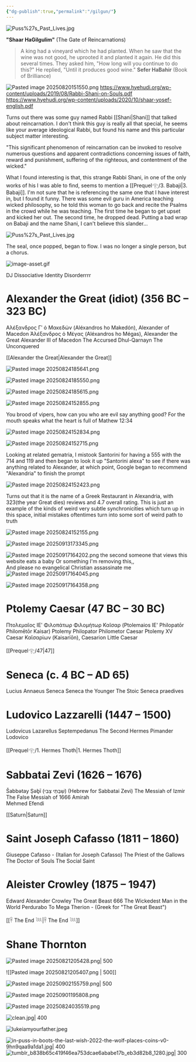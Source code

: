 ```yaml
---
{"dg-publish":true,"permalink":"/gilgun/"}
---
```



![Puss%27s_Past_Lives.jpg](/img/user/images/Puss%2527s_Past_Lives.jpg)


**"Shaar HaGilgulim"** (The Gate of Reincarnations)

> A king had a vineyard which he had planted. When he saw that the wine was not good, he uprooted it and planted it again. He did this several times. They asked him, "How long will you continue to do this?" He replied, "Until it produces good wine."
	**Sefer HaBahir** (Book of Brilliance)

![Pasted image 20250820151550.png](/img/user/images/Pasted%20image%2020250820151550.png)
https://www.hyehudi.org/wp-content/uploads/2019/08/Rabbi-Shani-on-Souls.pdf
https://www.hyehudi.org/wp-content/uploads/2020/10/shaar-yosef-english.pdf

Turns out there was some guy named Rabbi [[Shani\|Shani]] that talked about reincarnation. I don't think this guy is really all that special, he seems like your average ideological Rabbi, but found his name and this particular subject matter interesting.

"This significant phenomenon of reincarnation can be invoked to resolve numerous questions and apparent contradictions concerning issues of faith, reward and punishment, suffering of the righteous, and contentment of the wicked."

What I found interesting is that, this strange Rabbi Shani, in one of the only works of his I was able to find, seems to mention a [[Prequel𓂀/3. Babaji\|3. Babaji]]. I'm not sure that he is referencing the same one that I have interest in, but I found it funny. There was some evil guru in America teaching wicked philosophy, so he told this woman to go back and recite the Psalms in the crowd while he was teaching. The first time he began to get upset and kicked her out. The second time, he dropped dead. Putting a bad wrap on Babaji and the name Shani, I can't believe this slander...

![Puss%27s_Past_Lives.jpg](/img/user/images/Puss%2527s_Past_Lives.jpg)

The seal, 
once popped, 
began to flow.
I was no longer a single person, 
but a chorus.

![image-asset.gif](/img/user/images/image-asset.gif)

DJ Dissociative Identity Disorderrrr
# Alexander the Great (idiot) (356 BC – 323 BC)
Αλέξανδρος Γʹ ὁ Μακεδών (Aléxandros ho Makedón), Alexander of Macedon
Ἀλέξανδρος ὁ Μέγας (Aléxandros ho Mégas), Alexander the Great
Alexander III of Macedon
The Accursed
Dhul-Qarnayn
The Unconquered

[[Alexander the Great\|Alexander the Great]]

![Pasted image 20250824185641.png](/img/user/images/Pasted%20image%2020250824185641.png)

![Pasted image 20250824185550.png](/img/user/images/Pasted%20image%2020250824185550.png)

![Pasted image 20250824185615.png](/img/user/images/Pasted%20image%2020250824185615.png)

![Pasted image 20250824152855.png](/img/user/images/Pasted%20image%2020250824152855.png)

You brood of vipers, how can you who are evil say anything good? For the mouth speaks what the heart is full of
	Mathew 12:34

![Pasted image 20250824152834.png](/img/user/images/Pasted%20image%2020250824152834.png)

![Pasted image 20250824152715.png](/img/user/images/Pasted%20image%2020250824152715.png)

Looking at related gematria, I mistook Santorini for having a 555 with the 714 and 119 and then began to look it up "Santorini alexa" to see if there was anything related to Alexander, at which point, Google began to recommend "Alexandria" to finish the prompt

![Pasted image 20250824152423.png](/img/user/images/Pasted%20image%2020250824152423.png)

Turns out that it is the name of a Greek Restaurant in Alexandria, with 323(the year Great dies) reviews and 4.7 overall rating. This is just an example of the kinds of weird very subtle synchronicities which turn up in this space, initial mistakes oftentimes turn into some sort of weird path to truth

![Pasted image 20250824152155.png](/img/user/images/Pasted%20image%2020250824152155.png)

![Pasted image 20250913173345.png](/img/user/images/Pasted%20image%2020250913173345.png)

![Pasted image 20250917164202.png](/img/user/images/Pasted%20image%2020250917164202.png)
	the second someone that views this website eats a baby Or something  I'm removing this,,  
		And please no evangelical Christian assassinate me  
![Pasted image 20250917164045.png](/img/user/images/Pasted%20image%2020250917164045.png)

![Pasted image 20250917164358.png](/img/user/images/Pasted%20image%2020250917164358.png)
# Ptolemy Caesar (47 BC – 30 BC)
Πτολεμαῖος ΙΕʹ Φιλοπάτωρ Φιλομήτωρ Καῖσαρ 
(Ptolemaios IE' Philopatōr Philomētōr Kaisar) 
Ptolemy Philopator Philometor Caesar
Ptolemy XV Caesar
Καῖσαρίων (Kaisaríōn), Caesarion 
Little Caesar

[[Prequel𓂀/47\|47]]
# Seneca (c. 4 BC – AD 65) 
Lucius Annaeus Seneca 
Seneca the Younger 
The Stoic 
Seneca praedives

# Ludovico Lazzarelli (1447 – 1500)
Ludovicus Lazarellus Septempedanus
The Second Hermes
Pimander Lodovico

[[Prequel𓂀/1. Hermes Thoth\|1. Hermes Thoth]]
# Sabbatai Zevi (1626 – 1676) 
Šabbətay Ṣəḇī (שַׁבְּתַי צְבִי)  (Hebrew for Sabbatai Zevi)
The Messiah of Izmir
The False Messiah of 1666 
Amirah  
Mehmed Efendi

[[Saturn\|Saturn]]
# Saint Joseph Cafasso (1811 – 1860) 
Giuseppe Cafasso - (Italian for Joseph Cafasso) 
The Priest of the Gallows 
The Doctor of Souls 
The Social Saint

# Aleister Crowley (1875 – 1947) 
Edward Alexander Crowley 
The Great Beast 666
The Wickedest Man in the World 
Perdurabo 
To Mega Therion - (Greek for "The Great Beast")

[[𓋹 The End 𓆙\|𓋹 The End 𓆙]]
# Shane Thornton


![Pasted image 20250821205428.png| 500](/img/user/images/Pasted%20image%2020250821205428.png)

![[Pasted image 20250821205407.png \| 500]]

![Pasted image 20250902155759.png| 500](/img/user/images/Pasted%20image%2020250902155759.png)



![Pasted image 20250901195808.png](/img/user/images/Pasted%20image%2020250901195808.png)

![Pasted image 20250824035519.png](/img/user/images/Pasted%20image%2020250824035519.png)

![clean.jpg| 400](/img/user/images/clean.jpg)

![lukeiamyourfather.jpeg](/img/user/images/lukeiamyourfather.jpeg)





![in-puss-in-boots-the-last-wish-2022-the-wolf-places-coins-v0-9hn9qaa9a1da1.jpg| 400](/img/user/images/in-puss-in-boots-the-last-wish-2022-the-wolf-places-coins-v0-9hn9qaa9a1da1.jpg)![tumblr_b838b65c419f46ea753dcae6ababe17b_eb3d82b8_1280.jpg| 300](/img/user/images/tumblr_b838b65c419f46ea753dcae6ababe17b_eb3d82b8_1280.jpg)

